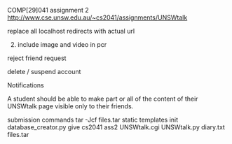 COMP[29]041 assignment 2
http://www.cse.unsw.edu.au/~cs2041/assignments/UNSWtalk

replace all localhost redirects with actual url

2. include image and video in pcr

reject friend request

delete / suspend account

Notifications

A student should be able to make part or all of the content of their UNSWtalk page visible only to their friends.

submission commands
tar -Jcf files.tar static templates init database_creator.py
give cs2041 ass2 UNSWtalk.cgi UNSWtalk.py diary.txt files.tar
